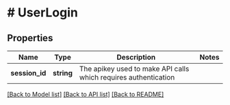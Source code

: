 # # UserLogin

## Properties

Name | Type | Description | Notes
------------ | ------------- | ------------- | -------------
**session_id** | **string** | The apikey used to make API calls which requires authentication | 

[[Back to Model list]](../../README.md#documentation-for-models) [[Back to API list]](../../README.md#documentation-for-api-endpoints) [[Back to README]](../../README.md)


